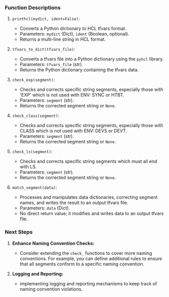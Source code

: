 ### Function Descriptions

1. `printhcl(mydict, ident=False)`:
   - Converts a Python dictionary to HCL tfvars format.
   - Parameters: `mydict` (Dict), `ident` (Boolean, optional).
   - Returns a multi-line string in HCL format.

2. `tfvars_to_dict(tfvars_file)`:
   - Converts a tfvars file into a Python dictionary using the `pyhcl` library.
   - Parameters: `tfvars_file` (str).
   - Returns the Python dictionary containing the tfvars data.

3. `check_exp(segment)`:
   - Checks and corrects specific string segments, especially those with 'EXP' which is not used with ENV: SYNC or HTBT.
   - Parameters: `segment` (str).
   - Returns the corrected segment string or `None`.

4. `check_class(segment)`:
   - Checks and corrects specific string segments, especially those with CLASS which is not used with ENV: DEVS or DEVT.
   - Parameters: `segment` (str).
   - Returns the corrected segment string or `None`.

5. `check_ls(segment)`:
   - Checks and corrects specific string segments which must all end with LS.
   - Parameters: `segment` (str).
   - Returns the corrected segment string or `None`.

5. `match_segment(data)`:
   - Processes and manipulates data dictionaries, correcting segment names, and writes the result to an output tfvars file.
   - Parameters: `data` (Dict).
   - No direct return value; it modifies and writes data to an output tfvars file.




### Next Steps

1. **Enhance Naming Convention Checks:**
   - Consider extending the `check_`  functions to cover more naming conventions. For example, you can define additional rules to ensure that all segments conform to a specific naming convention.


2. **Logging and Reporting:**
   - implementing logging and reporting mechanisms to keep track of naming convention violations.



